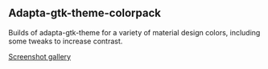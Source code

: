 ## Adapta-gtk-theme-colorpack

Builds of adapta-gtk-theme for a variety of material design colors,
including some tweaks to increase contrast.

[Screenshot gallery](https://imgur.com/a/GLTvx)
